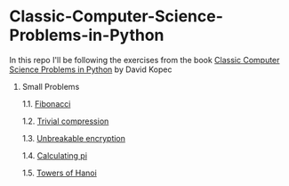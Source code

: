 # Classic-Computer-Science-Problems-in-Python
In this repo I'll be following the exercises from the book [Classic Computer Science Problems in Python](https://www.manning.com/books/classic-computer-science-problems-in-python) by David Kopec

1. Small Problems

   1.1. [Fibonacci](https://github.com/Valvalvaal/Classic-Computer-Science-Problems-in-Python/blob/main/small-problems/fibonacci.py)


   1.2. [Trivial compression](https://github.com/Valvalvaal/Classic-Computer-Science-Problems-in-Python/blob/main/small-problems/trivial_compression.py)
   
   
   1.3. [Unbreakable encryption](https://github.com/Valvalvaal/Classic-Computer-Science-Problems-in-Python/blob/main/small-problems/unbreakable_encryption.py)


   1.4. [Calculating pi](https://github.com/Valvalvaal/Classic-Computer-Science-Problems-in-Python/blob/main/small-problems/pi.py)
   
   1.5. [Towers of Hanoi](https://github.com/Valvalvaal/Classic-Computer-Science-Problems-in-Python/blob/main/small-problems/hanoi.py)
